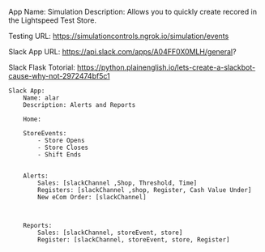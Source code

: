 App Name: Simulation
Description: Allows you to quickly create recored in the Lightspeed Test Store.

Testing URL: https://simulationcontrols.ngrok.io/simulation/events



Slack App URL:
    https://api.slack.com/apps/A04FF0X0MLH/general?

Slack Flask Totorial:
    https://python.plainenglish.io/lets-create-a-slackbot-cause-why-not-2972474bf5c1




    Slack App:
        Name: alar
        Description: Alerts and Reports

        Home:

        StoreEvents:
            - Store Opens
            - Store Closes
            - Shift Ends


        Alerts:
            Sales: [slackChannel ,Shop, Threshold, Time]
            Registers: [slackChannel ,shop, Register, Cash Value Under]
            New eCom Order: [slackChannel]
            


        Reports:
            Sales: [slackChannel, storeEvent, store]
            Register: [slackChannel, storeEvent, store, Register]
            
